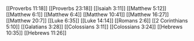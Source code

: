 [[Proverbs 11:18]]
[[Proverbs 23:18]]
[[Isaiah 3:11]]
[[Matthew 5:12]]
[[Matthew 6:1]]
[[Matthew 6:4]]
[[Matthew 10:41]]
[[Matthew 16:27]]
[[Matthew 20:7]]
[[Luke 6:35]]
[[Luke 14:14]]
[[Romans 2:6]]
[[2 Corinthians 5:10]]
[[Galatians 3:28]]
[[Colossians 3:11]]
[[Colossians 3:24]]
[[Hebrews 10:35]]
[[Hebrews 11:26]]
